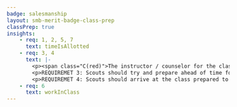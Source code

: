 ```yaml
---
badge: salesmanship
layout: smb-merit-badge-class-prep
classPrep: true
insights:
    - req: 1, 2, 5, 7
      text: timeIsAllotted
    - req: 3, 4
      text: |-
        <p><span class="C(red)">The instructor / counselor for the class has stated that they will accept well-planned and prepared work for those Scouts who wish to prepare ahead of time.</span></p>
        <p>REQUIREMET 3: Scouts should try and prepare ahead of time for this requirement. While time will be allotted during the class to do this, Scouts will find it easiest to have done some planning and preparation ahead of time. Scouts may want to consider their popcorn, wreath sales, camp card, or other fundraising efforts as an example of salesmanship to consider when working on this requirement. Note that this requirement REQUIRES Scouts to "WRITE... a sales plan", so Scouts should use a notebook or the Scoutmaster Bucky Salesmanship Merit Badge workbook to complete their preparation prior to the class.</p>
        <p>REQUIREMET 4: Scouts should arrive at the class prepared to make a sales presentation for a product or service. Again, Scouts may want to draw on past experience from popcorn, wreath sales, camp card, or other fundraising efforts to prepare for this requirement. All Scouts attending will have an opportunity to make their sales presentation for consideration of being signed off on this requirement. Only Scouts who do a sales presentation to the satisfaction of the counselor during the class will be signed off on this requirement.</p>
    - req: 6
      text: workInClass
---
```

